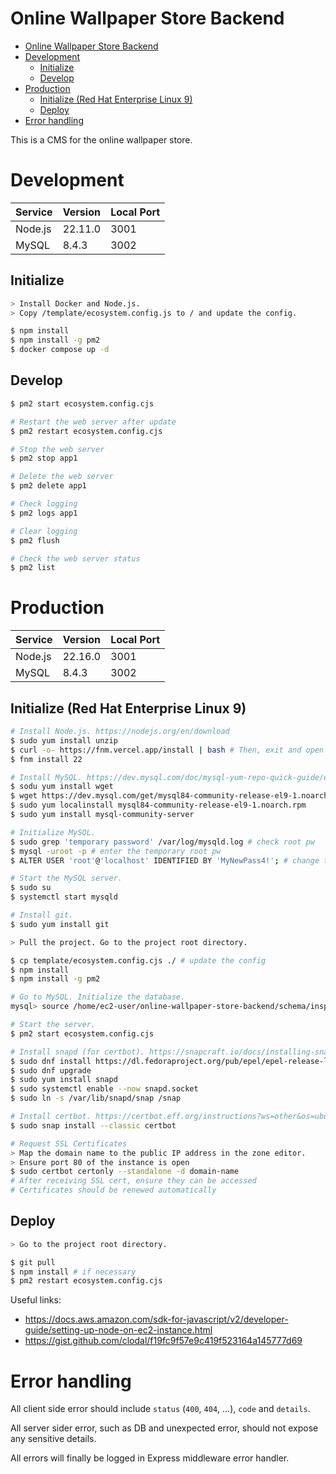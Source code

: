 # Online Wallpaper Store Backend

- [Online Wallpaper Store Backend](#online-wallpaper-store-backend)
- [Development](#development)
  - [Initialize](#initialize)
  - [Develop](#develop)
- [Production](#production)
  - [Initialize (Red Hat Enterprise Linux 9)](#initialize-red-hat-enterprise-linux-9)
  - [Deploy](#deploy)
- [Error handling](#error-handling)


This is a CMS for the online wallpaper store.

# Development

| Service | Version | Local Port |
|---------|---------|------------|
| Node.js | 22.11.0 | 3001       |
| MySQL   | 8.4.3   | 3002       |

## Initialize

```sh
> Install Docker and Node.js.
> Copy /template/ecosystem.config.js to / and update the config.

$ npm install
$ npm install -g pm2
$ docker compose up -d
```

## Develop

```sh
$ pm2 start ecosystem.config.cjs

# Restart the web server after update
$ pm2 restart ecosystem.config.cjs

# Stop the web server
$ pm2 stop app1

# Delete the web server
$ pm2 delete app1

# Check logging
$ pm2 logs app1

# Clear logging
$ pm2 flush

# Check the web server status
$ pm2 list
```

# Production

| Service | Version | Local Port |
|---------|---------|------------|
| Node.js | 22.16.0 | 3001       |
| MySQL   | 8.4.3   | 3002       |

## Initialize (Red Hat Enterprise Linux 9)

```sh
# Install Node.js. https://nodejs.org/en/download
$ sudo yum install unzip
$ curl -o- https://fnm.vercel.app/install | bash # Then, exit and open a new SSH connection
$ fnm install 22

# Install MySQL. https://dev.mysql.com/doc/mysql-yum-repo-quick-guide/en/
$ sodu yum install wget
$ wget https://dev.mysql.com/get/mysql84-community-release-el9-1.noarch.rpm
$ sudo yum localinstall mysql84-community-release-el9-1.noarch.rpm
$ sudo yum install mysql-community-server

# Initialize MySQL.
$ sudo grep 'temporary password' /var/log/mysqld.log # check root pw
$ mysql -uroot -p # enter the temporary root pw
$ ALTER USER 'root'@'localhost' IDENTIFIED BY 'MyNewPass4!'; # change the pw

# Start the MySQL server.
$ sudo su
$ systemctl start mysqld

# Install git.
$ sudo yum install git

> Pull the project. Go to the project root directory.

$ cp template/ecosystem.config.cjs ./ # update the config
$ npm install
$ npm install -g pm2

# Go to MySQL. Initialize the database.
mysql> source /home/ec2-user/online-wallpaper-store-backend/schema/inspiration.sql

# Start the server.
$ pm2 start ecosystem.config.cjs

# Install snapd (for certbot). https://snapcraft.io/docs/installing-snap-on-red-hat
$ sudo dnf install https://dl.fedoraproject.org/pub/epel/epel-release-latest-9.noarch.rpm
$ sudo dnf upgrade
$ sudo yum install snapd
$ sudo systemctl enable --now snapd.socket
$ sudo ln -s /var/lib/snapd/snap /snap

# Install certbot. https://certbot.eff.org/instructions?ws=other&os=ubuntufocal
$ sudo snap install --classic certbot

# Request SSL Certificates
> Map the domain name to the public IP address in the zone editor.
> Ensure port 80 of the instance is open
$ sudo certbot certonly --standalone -d domain-name
# After receiving SSL cert, ensure they can be accessed
# Certificates should be renewed automatically
```

## Deploy

```sh
> Go to the project root directory.

$ git pull
$ npm install # if necessary
$ pm2 restart ecosystem.config.cjs
```

Useful links:

- https://docs.aws.amazon.com/sdk-for-javascript/v2/developer-guide/setting-up-node-on-ec2-instance.html
- https://gist.github.com/clodal/f19fc9f57e9c419f523164a145777d69

# Error handling

All client side error should include `status` (`400`, `404`, ...), `code` and `details`.

All server sider error, such as DB and unexpected error, should not expose any sensitive details.

All errors will finally be logged in Express middleware error handler.
